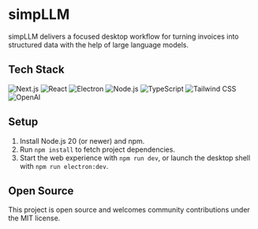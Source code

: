 # simpLLM

simpLLM delivers a focused desktop workflow for turning invoices into structured data with the help of large language models.

## Tech Stack

![Next.js](https://img.shields.io/badge/Next.js-000000?style=flat&logo=nextdotjs&logoColor=white)
![React](https://img.shields.io/badge/React-20232A?style=flat&logo=react&logoColor=61DAFB)
![Electron](https://img.shields.io/badge/Electron-2B2E3A?style=flat&logo=electron&logoColor=9FEAF9)
![Node.js](https://img.shields.io/badge/Node.js-43853D?style=flat&logo=node.js&logoColor=white)
![TypeScript](https://img.shields.io/badge/TypeScript-3178C6?style=flat&logo=typescript&logoColor=white)
![Tailwind CSS](https://img.shields.io/badge/Tailwind_CSS-06B6D4?style=flat&logo=tailwind-css&logoColor=white)
![OpenAI](https://img.shields.io/badge/OpenAI-412991?style=flat&logo=OpenAI&logoColor=white)

## Setup

1. Install Node.js 20 (or newer) and npm.
2. Run `npm install` to fetch project dependencies.
3. Start the web experience with `npm run dev`, or launch the desktop shell with `npm run electron:dev`.

## Open Source

This project is open source and welcomes community contributions under the MIT license.
